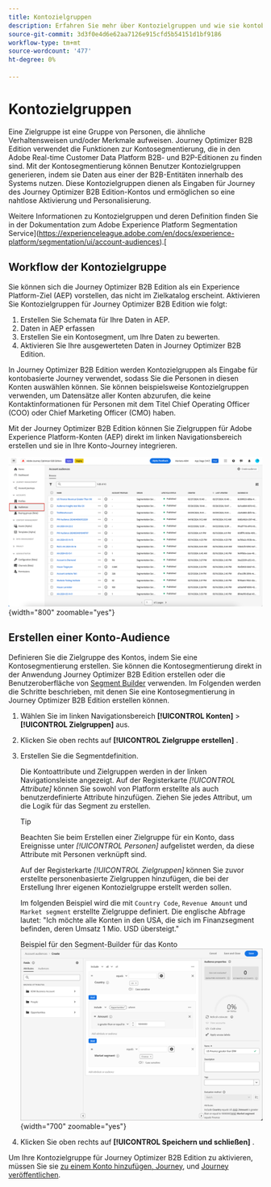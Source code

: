 ```yaml
---
title: Kontozielgruppen
description: Erfahren Sie mehr über Kontozielgruppen und wie sie kontobasierte Journey aktivieren.
source-git-commit: 3d3f0e4d6e62aa7126e915cfd5b54151d1bf9186
workflow-type: tm+mt
source-wordcount: '477'
ht-degree: 0%

---
```



# Kontozielgruppen

Eine Zielgruppe ist eine Gruppe von Personen, die ähnliche Verhaltensweisen und/oder Merkmale aufweisen. Journey Optimizer B2B Edition verwendet die Funktionen zur Kontosegmentierung, die in den Adobe Real-time Customer Data Platform B2B- und B2P-Editionen zu finden sind. Mit der Kontosegmentierung können Benutzer Kontozielgruppen generieren, indem sie Daten aus einer der B2B-Entitäten innerhalb des Systems nutzen. Diese Kontozielgruppen dienen als Eingaben für Journey des Journey Optimizer B2B Edition-Kontos und ermöglichen so eine nahtlose Aktivierung und Personalisierung.

Weitere Informationen zu Kontozielgruppen und deren Definition finden Sie in der Dokumentation zum Adobe Experience Platform Segmentation Service](https://experienceleague.adobe.com/en/docs/experience-platform/segmentation/ui/account-audiences).[

## Workflow der Kontozielgruppe

Sie können sich die Journey Optimizer B2B Edition als ein Experience Platform-Ziel (AEP) vorstellen, das nicht im Zielkatalog erscheint. Aktivieren Sie Kontozielgruppen für Journey Optimizer B2B Edition wie folgt:

1. Erstellen Sie Schemata für Ihre Daten in AEP.
1. Daten in AEP erfassen
1. Erstellen Sie ein Kontosegment, um Ihre Daten zu bewerten.
1. Aktivieren Sie Ihre ausgewerteten Daten in Journey Optimizer B2B Edition.

In Journey Optimizer B2B Edition werden Kontozielgruppen als Eingabe für kontobasierte Journey verwendet, sodass Sie die Personen in diesen Konten auswählen können. Sie können beispielsweise Kontozielgruppen verwenden, um Datensätze aller Konten abzurufen, die keine Kontaktinformationen für Personen mit dem Titel Chief Operating Officer (COO) oder Chief Marketing Officer (CMO) haben.

Mit der Journey Optimizer B2B Edition können Sie Zielgruppen für Adobe Experience Platform-Konten (AEP) direkt im linken Navigationsbereich erstellen und sie in Ihre Konto-Journey integrieren.

![Zugriff auf Kontozielgruppen](./assets/account-audiences-browse.png){width="800" zoomable="yes"}

## Erstellen einer Konto-Audience

Definieren Sie die Zielgruppe des Kontos, indem Sie eine Kontosegmentierung erstellen. Sie können die Kontosegmentierung direkt in der Anwendung Journey Optimizer B2B Edition erstellen oder die Benutzeroberfläche von [Segment Builder](https://experienceleague.adobe.com/en/docs/experience-platform/segmentation/ui/segment-builder) verwenden. Im Folgenden werden die Schritte beschrieben, mit denen Sie eine Kontosegmentierung in Journey Optimizer B2B Edition erstellen können.

1. Wählen Sie im linken Navigationsbereich **[!UICONTROL Konten]** > **[!UICONTROL Zielgruppen]** aus.

1. Klicken Sie oben rechts auf **[!UICONTROL Zielgruppe erstellen]** .

1. Erstellen Sie die Segmentdefinition.

   Die Kontoattribute und Zielgruppen werden in der linken Navigationsleiste angezeigt. Auf der Registerkarte _[!UICONTROL Attribute]_ können Sie sowohl von Platform erstellte als auch benutzerdefinierte Attribute hinzufügen. Ziehen Sie jedes Attribut, um die Logik für das Segment zu erstellen.

   >[!TIP]
   >
   >Beachten Sie beim Erstellen einer Zielgruppe für ein Konto, dass Ereignisse unter _[!UICONTROL Personen]_ aufgelistet werden, da diese Attribute mit Personen verknüpft sind.<br/>
   >
   >Auf der Registerkarte _[!UICONTROL Zielgruppen]_ können Sie zuvor erstellte personenbasierte Zielgruppen hinzufügen, die bei der Erstellung Ihrer eigenen Kontozielgruppe erstellt werden sollen.

   Im folgenden Beispiel wird die mit `Country Code`, `Revenue Amount` und `Market segment` erstellte Zielgruppe definiert. Die englische Abfrage lautet: &quot;Ich möchte alle Konten in den USA, die sich im Finanzsegment befinden, deren Umsatz 1 Mio. USD übersteigt.&quot;

   Beispiel für den Segment-Builder für das Konto ![ ](./assets/audience-segment-builder-US-finance-1M.png){width="700" zoomable="yes"}

1. Klicken Sie oben rechts auf **[!UICONTROL Speichern und schließen]** .

Um Ihre Kontozielgruppe für Journey Optimizer B2B Edition zu aktivieren, müssen Sie sie [zu einem Konto hinzufügen, Journey](../journeys/journey-overview.md#add-the-account-audience-for-your-journey), und [Journey veröffentlichen](../journeys/journey-overview.md).
